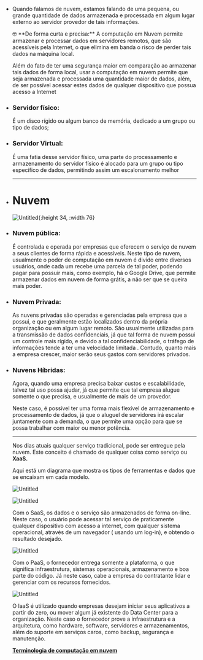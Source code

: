 - Quando falamos de nuvem, estamos falando de uma pequena, ou grande quantidade de dados armazenada e processada em algum lugar externo  ao servidor provedor de tais informações.
  
  <aside>
  🤓 **De forma curta e precisa:** A computação em Nuvem permite armazenar e processar dados em servidores remotos, que são acessíveis pela Internet, o que elimina em banda o risco de perder tais dados na máquina local.
  
  </aside>
  
  Além do fato de ter uma segurança maior em comparação ao armazenar tais dados de forma local, usar a computação em nuvem permite que seja armazenada e processada uma quantidade maior de dados, além, de ser possível acessar estes dados de qualquer dispositivo que possua acesso a Internet
- ### **Servidor físico:**
  
  É um disco rígido ou algum banco de memória, dedicado a um grupo ou tipo de dados;
- ### **Servidor Virtual:**
  
  É uma fatia desse servidor físico, uma parte do processamento e armazenamento do servidor físico é alocado para um grupo ou tipo específico de dados, permitindo assim um escalonamento melhor
  
  ---
- # Nuvem
  
  ![Untitled](https://prod-files-secure.s3.us-west-2.amazonaws.com/e6cdd21a-d8f2-49f3-ba69-c561df23a1b6/404efbba-c262-4f28-a51c-73d761f10a45/Untitled.png){:height 34, :width 76}
- ### Nuvem pública:
  
  É controlada e operada por empresas que oferecem o serviço de nuvem a seus clientes de forma rápida e acessíveis. Neste tipo de nuvem, usualmente o poder de computação em nuvem é divido entre diversos usuários, onde cada um recebe uma parcela de tal poder, podendo pagar para possuir mais, como exemplo, há o Google Drive, que permite armazenar dados em nuvem de forma grátis, a não ser que se queira mais poder.
- ### Nuvem Privada:
  
  As nuvens privadas são operadas e gerenciadas pela empresa que a possui, e que geralmente estão localizados dentro da própria organização ou em algum lugar remoto. São usualmente utilizadas para a transmissão de dados confidenciais, já que tal forma de nuvem possui um controle mais rígido, e devido a tal confidenciabilidade, o tráfego de informações tende a ter uma velocidade limitada . Contudo, quanto mais a empresa crescer, maior serão seus gastos com servidores privados.
- ### Nuvens Híbridas:
  
  Agora, quando uma empresa precisa baixar custos e escalabilidade, talvez tal uso possa ajudar, já que permite que tal empresa alugue somente o que precisa, e usualmente de mais de um provedor.
  
  Neste caso, é possível ter uma forma mais flexível de armazenamento e processamento de dados, já que o aluguel de servidores irá escalar juntamente com a demanda, o que permite uma opção para que se possa trabalhar com maior ou menor potência.
  
  ---
  
  Nos dias atuais qualquer serviço tradicional, pode ser entregue pela nuvem. Este conceito é chamado de qualquer coisa como serviço ou **XaaS.**
  
  Aqui está um diagrama que mostra os tipos de ferramentas e dados que se encaixam em cada modelo.
  
  ![Untitled](https://prod-files-secure.s3.us-west-2.amazonaws.com/e6cdd21a-d8f2-49f3-ba69-c561df23a1b6/3ea7ff85-b1da-4986-bc30-e6c97b5d3c73/Untitled.png)
  
  ![Untitled](https://prod-files-secure.s3.us-west-2.amazonaws.com/e6cdd21a-d8f2-49f3-ba69-c561df23a1b6/e94a1ace-216a-4882-8972-6cfc175cd6b1/Untitled.png)
  
  Com o SaaS, os dados e o serviço são armazenados de forma on-line. Neste caso, o usuário pode acessar tal serviço de praticamente qualquer dispositivo com acesso a internet, com qualquer sistema operacional, através de um navegador ( usando um log-in), e obtendo o resultado desejado.
  
  ![Untitled](https://prod-files-secure.s3.us-west-2.amazonaws.com/e6cdd21a-d8f2-49f3-ba69-c561df23a1b6/7d231b87-da11-4d59-ba1b-c3c4fa44a3ba/Untitled.png)
  
  Com o PaaS, o fornecedor entrega somente a plataforma, o que significa infraestrutura, sistemas operacionais, armazenamento e boa parte do código. Já neste caso, cabe a empresa do contratante lidar e gerenciar com os recursos fornecidos.
  
  ![Untitled](https://prod-files-secure.s3.us-west-2.amazonaws.com/e6cdd21a-d8f2-49f3-ba69-c561df23a1b6/b7474b1e-c814-4486-97c8-5c947689cbb5/Untitled.png)
  
  O IaaS é utilizado quando empresas desejam iniciar seus aplicativos a partir do zero, ou mover algum já existente do Data Center para a organização. Neste caso o fornecedor prove a infraestrutura e a arquitetura, como hardware, software, servidores e armazenamentos, além do suporte em serviços caros, como backup, segurança e manutenção.
  
  [**Terminologia de computação em nuvem**](https://www.notion.so/Terminologia-de-computa-o-em-nuvem-846cb69ea197482a8c481541bb346cf8?pvs=21)
  
  <!-- notionvc: 7a3891fc-1faf-4653-b1f5-355ad1edcd71 -->